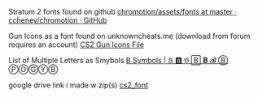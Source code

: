 Stratum 2 fonts found on github
[chromotion/assets/fonts at master · ccheney/chromotion · GitHub](https://github.com/ccheney/chromotion/tree/master/assets/fonts)

Gun Icons as a font found on unknowncheats.me (download from forum requires an account)
[CS2 Gun Icons File](https://www.unknowncheats.me/forum/downloads.php?do=file&id=42849)

List of Multiple Letters as Smybols
[B Symbols | 𝔹 🅱 𝔅 🄱 𝐁 𝓑 Ⓑ](https://www.madeintext.com/b-symbols/)
ⓅⓄⒼⓎⒷ


google drive link i made w zip(s)
[cs2_font](https://drive.google.com/drive/folders/1ysQWnz65hikm97bM65LwwyI0CdKg0xot?usp=sharing)
